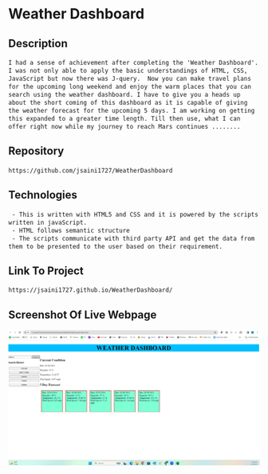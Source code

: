 # Weather Dashboard


## Description
```
I had a sense of achievement after completing the 'Weather Dashboard'. I was not only able to apply the basic understandings of HTML, CSS, JavaScript but now there was J-query.  Now you can make travel plans for the upcoming long weekend and enjoy the warm places that you can search using the weather dashboard. I have to give you a heads up about the short coming of this dashboard as it is capable of giving the weather forecast for the upcoming 5 days. I am working on getting this expanded to a greater time length. Till then use, what I can offer right now while my journey to reach Mars continues ........
```


## Repository
```
https://github.com/jsaini1727/WeatherDashboard

```

## Technologies
```
 - This is written with HTML5 and CSS and it is powered by the scripts written in javaScript.
 - HTML follows semantic structure
 - The scripts communicate with third party API and get the data from them to be presented to the user based on their requirement.
```

## Link To Project
```
https://jsaini1727.github.io/WeatherDashboard/
```
## Screenshot Of Live Webpage

<img src="./assets/images/Screenshot.png">
